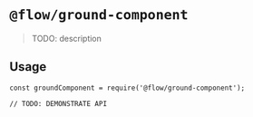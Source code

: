 # `@flow/ground-component`

> TODO: description

## Usage

```
const groundComponent = require('@flow/ground-component');

// TODO: DEMONSTRATE API
```
